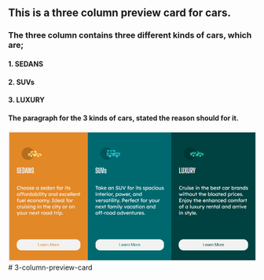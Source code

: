 ## This is a three column preview card for cars.
### The three column contains three different kinds of cars, which are;
#### 1. SEDANS
#### 2. SUVs
#### 3. LUXURY

#### The paragraph for the 3 kinds of cars, stated the reason should for it.
![alt](./images/Capture.PNG) #   3 - c o l u m n - p r e v i e w - c a r d 
 
 